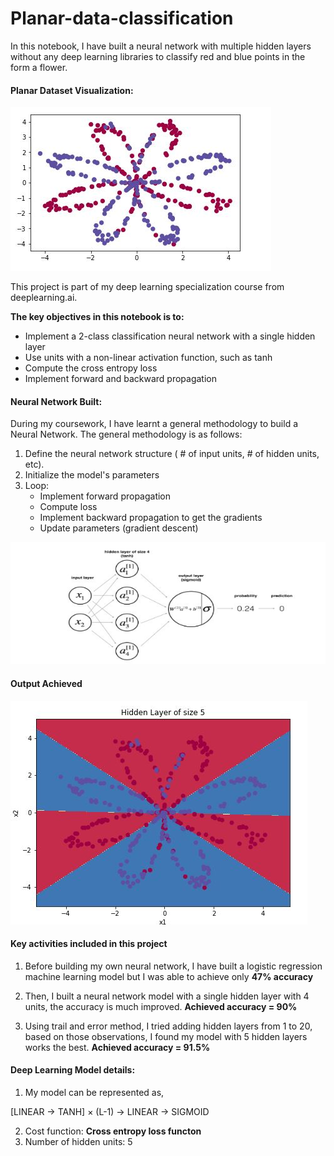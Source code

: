 # Planar-data-classification
In this notebook, I have built a neural network with multiple hidden layers without any deep learning libraries to classify red and blue points in the form a flower.

#### Planar Dataset Visualization:

![Alt Text](https://raw.githubusercontent.com/deepu2010/Planar-data-classification/master/petal%20dataset.JPG)


This project is part of my deep learning specialization course from deeplearning.ai. 

**The key objectives in this notebook is to:**

  * Implement a 2-class classification neural network with a single hidden layer
  * Use units with a non-linear activation function, such as tanh
  * Compute the cross entropy loss
  * Implement forward and backward propagation


#### Neural Network Built:

During my coursework, I have learnt a general methodology to build a Neural Network. The general methodology is as follows:

1. Define the neural network structure ( # of input units,  # of hidden units, etc). 
2. Initialize the model's parameters
3. Loop:
    - Implement forward propagation
    - Compute loss
    - Implement backward propagation to get the gradients
    - Update parameters (gradient descent)

![Alt Text](https://raw.githubusercontent.com/deepu2010/Planar-data-classification/master/planar%20data.JPG)

#### Output Achieved

![Alt Text](https://raw.githubusercontent.com/deepu2010/Planar-data-classification/master/Hidden%20layer%205.JPG)

#### Key activities included in this project

1. Before building my own neural network, I have built a logistic regression machine learning model but I was able to achieve only **47% accuracy**

2. Then, I built a neural network model with a single hidden layer with 4 units, the accuracy is much improved. **Achieved accuracy = 90%**

3. Using trail and error method, I tried adding hidden layers from 1 to 20, based on those observations, I found my model with 5 hidden layers works the best. **Achieved accuracy = 91.5%**

#### Deep Learning Model details:

1. My model can be represented as,

[LINEAR -> TANH] × (L-1) -> LINEAR -> SIGMOID

2. Cost function: **Cross entropy loss functon**
3. Number of hidden units: 5

